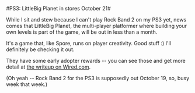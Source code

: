 #PS3: LittleBig Planet in stores October 21#

While I sit and stew because I can't play Rock Band 2 on my PS3 yet, news comes that LittleBig Planet, the multi-player platformer where building your own levels is part of the game, will be out in less than a month.

It's a game that, like Spore, runs on player creativity. Good stuff :) I'll definitely be checking it out.

They have some early adopter rewards -- you can see those and get more detail at [the writeup on Wired.com](http://blog.wired.com/games/2008/09/little-big-plan.html).

(Oh yeah -- Rock Band 2 for the PS3 is supposedly out October 19, so, busy week that week.)


